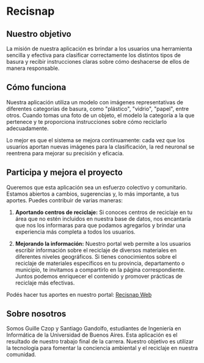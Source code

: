 # Recisnap

## Nuestro objetivo

La misión de nuestra aplicación es brindar a los usuarios una herramienta sencilla y efectiva para clasificar correctamente los distintos tipos de basura y recibir instrucciones claras sobre cómo deshacerse de ellos de manera responsable.

## Cómo funciona

Nuestra aplicación utiliza un modelo con imágenes representativas de diferentes categorías de basura, como "plástico", "vidrio", "papel", entre otros. Cuando tomas una foto de un objeto, el modelo la categoría a la que pertenece y te proporciona instrucciones sobre cómo reciclarlo adecuadamente.

Lo mejor es que el sistema se mejora continuamente: cada vez que los usuarios aportan nuevas imágenes para la clasificación, la red neuronal se reentrena para mejorar su precisión y eficacia.

## Participa y mejora el proyecto

Queremos que esta aplicación sea un esfuerzo colectivo y comunitario. Estamos abiertos a cambios, sugerencias y, lo más importante, a tus aportes. Puedes contribuir de varias maneras:

1. **Aportando centros de reciclaje:** Si conoces centros de reciclaje en tu área que no estén incluidos en nuestra base de datos, nos encantaría que nos los informaras para que podamos agregarlos y brindar una experiencia más completa a todos los usuarios.

2. **Mejorando la información:** Nuestro portal web permite a los usuarios escribir información sobre el reciclaje de diversos materiales en diferentes niveles geográficos. Si tienes conocimientos sobre el reciclaje de materiales específicos en tu provincia, departamento o municipio, te invitamos a compartirlo en la página correspondiente. Juntos podemos enriquecer el contenido y promover prácticas de reciclaje más efectivas.

Podés hacer tus aportes en nuestro portal: [Recisnap Web](https://recisnap-backoffice-test.vercel.app/)

## Sobre nosotros

Somos Guille Czop y Santiago Gandolfo, estudiantes de Ingeniería en Informática de la Universidad de Buenos Aires. Esta aplicación es el resultado de nuestro trabajo final de la carrera. Nuestro objetivo es utilizar la tecnología para fomentar la conciencia ambiental y el reciclaje en nuestra comunidad.
